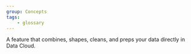 ```yaml
---
group: Concepts
tags:
    - glossary
---
```

A feature that combines, shapes, cleans, and preps your data directly in Data Cloud.